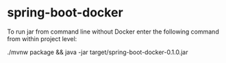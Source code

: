 # spring-boot-docker

To run jar from command line without Docker enter the following command from within project level:

./mvnw package && java -jar target/spring-boot-docker-0.1.0.jar
